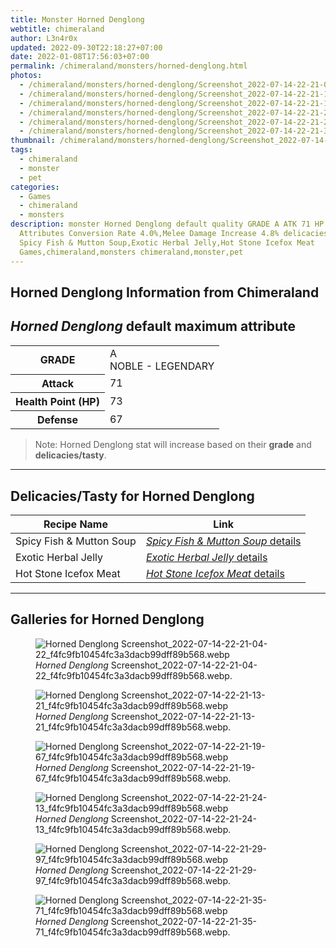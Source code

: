 ```yaml
---
title: Monster Horned Denglong
webtitle: chimeraland
author: L3n4r0x
updated: 2022-09-30T22:18:27+07:00
date: 2022-01-08T17:56:03+07:00
permalink: /chimeraland/monsters/horned-denglong.html
photos:
  - /chimeraland/monsters/horned-denglong/Screenshot_2022-07-14-22-21-04-22_f4fc9fb10454fc3a3dacb99dff89b568.webp
  - /chimeraland/monsters/horned-denglong/Screenshot_2022-07-14-22-21-13-21_f4fc9fb10454fc3a3dacb99dff89b568.webp
  - /chimeraland/monsters/horned-denglong/Screenshot_2022-07-14-22-21-19-67_f4fc9fb10454fc3a3dacb99dff89b568.webp
  - /chimeraland/monsters/horned-denglong/Screenshot_2022-07-14-22-21-24-13_f4fc9fb10454fc3a3dacb99dff89b568.webp
  - /chimeraland/monsters/horned-denglong/Screenshot_2022-07-14-22-21-29-97_f4fc9fb10454fc3a3dacb99dff89b568.webp
  - /chimeraland/monsters/horned-denglong/Screenshot_2022-07-14-22-21-35-71_f4fc9fb10454fc3a3dacb99dff89b568.webp
thumbnail: /chimeraland/monsters/horned-denglong/Screenshot_2022-07-14-22-21-04-22_f4fc9fb10454fc3a3dacb99dff89b568.webp
tags:
  - chimeraland
  - monster
  - pet
categories:
  - Games
  - chimeraland
  - monsters
description: monster Horned Denglong default quality GRADE A ATK 71 HP 73 DEF 67
  Attributes Conversion Rate 4.0%,Melee Damage Increase 4.8% delicacies/tasty
  Spicy Fish & Mutton Soup,Exotic Herbal Jelly,Hot Stone Icefox Meat
  Games,chimeraland,monsters chimeraland,monster,pet
---
```


<link
  rel="stylesheet"
  href="https://rawcdn.githack.com/dimaslanjaka/Web-Manajemen/870a349/css/bootstrap-5-3-0-alpha3-wrapper.css"
/>
<section id="bootstrap-wrapper">
  <div data-bs-theme="dark">
    <h2>Horned Denglong Information from Chimeraland</h2>
    <h2 id="attribute"><i>Horned Denglong</i> default maximum attribute</h2>
    <div class="row">
      <div class="col mb-2">
        <div class="card">
          <div class="card-body">
            <table>
              <tr>
                <th>GRADE</th>
                <td>
                  A <br /><span class="text-warning">NOBLE - LEGENDARY</span>
                </td>
              </tr>
              <tr>
                <th>Attack</th>
                <td>71</td>
              </tr>
              <tr>
                <th>Health Point (HP)</th>
                <td>73</td>
              </tr>
              <tr>
                <th>Defense</th>
                <td>67</td>
              </tr>
            </table>
          </div>
        </div>
      </div>
    </div>
    <blockquote>
      Note: Horned Denglong stat will increase based on their <b>grade</b> and
      <b>delicacies/tasty</b>.
    </blockquote>
    <hr />
    <h2 id="delicacies">Delicacies/Tasty for Horned Denglong</h2>
    <div class="card">
      <div class="card-body">
        <div class="table-responsive">
          <table class="table table-striped">
            <thead>
              <tr>
                <th>Recipe Name</th>
                <th>Link</th>
              </tr>
            </thead>
            <tbody>
              <tr>
                <td>Spicy Fish &amp; Mutton Soup</td>
                <td>
                  <a
                    href="#"
                    class="text-primary"
                    title="Click here to view recipe Spicy Fish &amp; Mutton Soup details"
                    ><i>Spicy Fish &amp; Mutton Soup</i> details</a
                  >
                </td>
              </tr>
              <tr>
                <td>Exotic Herbal Jelly</td>
                <td>
                  <a
                    href="https://www.webmanajemen.com/chimeraland/recipes/exotic-herbal-jelly.html"
                    class="text-primary"
                    title="Click here to view recipe Exotic Herbal Jelly details"
                    ><i>Exotic Herbal Jelly</i> details</a
                  >
                </td>
              </tr>
              <tr>
                <td>Hot Stone Icefox Meat</td>
                <td>
                  <a
                    href="#"
                    class="text-primary"
                    title="Click here to view recipe Hot Stone Icefox Meat details"
                    ><i>Hot Stone Icefox Meat</i> details</a
                  >
                </td>
              </tr>
            </tbody>
          </table>
        </div>
      </div>
    </div>
    <hr />
    <div id="gallery">
      <h2>Galleries for Horned Denglong</h2>
      <div class="row">
        <div class="col-lg-6 col-12">
          <figure>
            <img
              src="https://www.webmanajemen.com/chimeraland/monsters/horned-denglong/Screenshot_2022-07-14-22-21-04-22_f4fc9fb10454fc3a3dacb99dff89b568.webp"
              alt="Horned Denglong Screenshot_2022-07-14-22-21-04-22_f4fc9fb10454fc3a3dacb99dff89b568.webp"
            />
            <figcaption>
              <i>Horned Denglong</i>
              Screenshot_2022-07-14-22-21-04-22_f4fc9fb10454fc3a3dacb99dff89b568.webp.
            </figcaption>
          </figure>
        </div>
        <div class="col-lg-6 col-12">
          <figure>
            <img
              src="https://www.webmanajemen.com/chimeraland/monsters/horned-denglong/Screenshot_2022-07-14-22-21-13-21_f4fc9fb10454fc3a3dacb99dff89b568.webp"
              alt="Horned Denglong Screenshot_2022-07-14-22-21-13-21_f4fc9fb10454fc3a3dacb99dff89b568.webp"
            />
            <figcaption>
              <i>Horned Denglong</i>
              Screenshot_2022-07-14-22-21-13-21_f4fc9fb10454fc3a3dacb99dff89b568.webp.
            </figcaption>
          </figure>
        </div>
        <div class="col-lg-6 col-12">
          <figure>
            <img
              src="https://www.webmanajemen.com/chimeraland/monsters/horned-denglong/Screenshot_2022-07-14-22-21-19-67_f4fc9fb10454fc3a3dacb99dff89b568.webp"
              alt="Horned Denglong Screenshot_2022-07-14-22-21-19-67_f4fc9fb10454fc3a3dacb99dff89b568.webp"
            />
            <figcaption>
              <i>Horned Denglong</i>
              Screenshot_2022-07-14-22-21-19-67_f4fc9fb10454fc3a3dacb99dff89b568.webp.
            </figcaption>
          </figure>
        </div>
        <div class="col-lg-6 col-12">
          <figure>
            <img
              src="https://www.webmanajemen.com/chimeraland/monsters/horned-denglong/Screenshot_2022-07-14-22-21-24-13_f4fc9fb10454fc3a3dacb99dff89b568.webp"
              alt="Horned Denglong Screenshot_2022-07-14-22-21-24-13_f4fc9fb10454fc3a3dacb99dff89b568.webp"
            />
            <figcaption>
              <i>Horned Denglong</i>
              Screenshot_2022-07-14-22-21-24-13_f4fc9fb10454fc3a3dacb99dff89b568.webp.
            </figcaption>
          </figure>
        </div>
        <div class="col-lg-6 col-12">
          <figure>
            <img
              src="https://www.webmanajemen.com/chimeraland/monsters/horned-denglong/Screenshot_2022-07-14-22-21-29-97_f4fc9fb10454fc3a3dacb99dff89b568.webp"
              alt="Horned Denglong Screenshot_2022-07-14-22-21-29-97_f4fc9fb10454fc3a3dacb99dff89b568.webp"
            />
            <figcaption>
              <i>Horned Denglong</i>
              Screenshot_2022-07-14-22-21-29-97_f4fc9fb10454fc3a3dacb99dff89b568.webp.
            </figcaption>
          </figure>
        </div>
        <div class="col-lg-6 col-12">
          <figure>
            <img
              src="https://www.webmanajemen.com/chimeraland/monsters/horned-denglong/Screenshot_2022-07-14-22-21-35-71_f4fc9fb10454fc3a3dacb99dff89b568.webp"
              alt="Horned Denglong Screenshot_2022-07-14-22-21-35-71_f4fc9fb10454fc3a3dacb99dff89b568.webp"
            />
            <figcaption>
              <i>Horned Denglong</i>
              Screenshot_2022-07-14-22-21-35-71_f4fc9fb10454fc3a3dacb99dff89b568.webp.
            </figcaption>
          </figure>
        </div>
      </div>
    </div>
  </div>
</section>